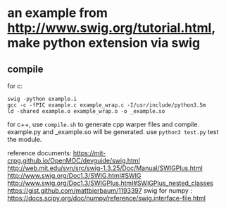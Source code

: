 # an example from http://www.swig.org/tutorial.html, make python extension via swig
## compile
for c:
```
swig -python example.i
gcc -c -fPIC example.c example_wrap.c -I/usr/include/python3.5m
ld -shared example.o example_wrap.o -o _example.so 
```
for c++, use ```compile.sh``` to generate cpp warper files and compile.
example.py and _example.so will be generated.
use ```python3 test.py``` test the module.

reference documents:
https://mit-crpg.github.io/OpenMOC/devguide/swig.html
http://web.mit.edu/svn/src/swig-1.3.25/Doc/Manual/SWIGPlus.html
http://www.swig.org/Doc1.3/SWIG.html#SWIG
http://www.swig.org/Doc1.3/SWIGPlus.html#SWIGPlus_nested_classes
https://gist.github.com/mattbierbaum/1193397
swig for numpy : https://docs.scipy.org/doc/numpy/reference/swig.interface-file.html